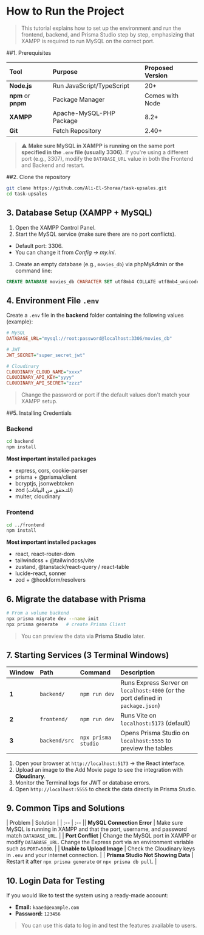# How to Run the Project

>This tutorial explains how to set up the environment and run the frontend, backend, and Prisma Studio step by step, emphasizing that XAMPP is required to run MySQL on the correct port.

##1. Prerequisites

|Tool | Purpose | Proposed Version |
| :-- | :-- | :-- |
| **Node.js** | Run JavaScript/TypeScript | 20+ |
| **npm** or **pnpm** | Package Manager | Comes with Node |
| **XAMPP** | Apache-MySQL-PHP Package | 8.2+ |
| **Git** | Fetch Repository | 2.40+ |

>⚠️ **Make sure MySQL in XAMPP is running on the same port specified in the `.env` file (usually 3306).**
> If you're using a different port (e.g., 3307), modify the `DATABASE_URL` value in both the Frontend and Backend and restart.

##2. Clone the repository

```bash
git clone https://github.com/Ali-El-Shoraa/task-upsales.git
cd task-upsales
```

## 3. Database Setup (XAMPP + MySQL)

1. Open the XAMPP Control Panel.
2. Start the MySQL service (make sure there are no port conflicts).
- Default port: 3306.
- You can change it from *Config → my.ini*.
3. Create an empty database (e.g., `movies_db`) via phpMyAdmin or the command line:

```sql
CREATE DATABASE movies_db CHARACTER SET utf8mb4 COLLATE utf8mb4_unicode_ci;
```

## 4. Environment File `.env`

Create a `.env` file in the **backend** folder containing the following values (example):

```ini
# MySQL
DATABASE_URL="mysql://root:password@localhost:3306/movies_db"

# JWT
JWT_SECRET="super_secret_jwt"

# Cloudinary
CLOUDINARY_CLOUD_NAME="xxxx"
CLOUDINARY_API_KEY="yyyy"
CLOUDINARY_API_SECRET="zzzz"
```
> Change the password or port if the default values don't match your XAMPP setup.

##5. Installing Credentials

### Backend

```bash
cd backend
npm install
```

**Most important installed packages**

- express, cors, cookie-parser
- prisma + @prisma/client
- bcryptjs, jsonwebtoken
- zod (للتـحقق من البيانات)
- multer, cloudinary


### Frontend

```bash
cd ../frontend
npm install
```

**Most important installed packages**

- react, react-router-dom
- tailwindcss + @tailwindcss/vite
- zustand, @tanstack/react-query / react-table
- lucide-react, sonner
- zod + @hookform/resolvers

## 6. Migrate the database with Prisma

```bash
# From a volume backend
npx prisma migrate dev --name init
npx prisma generate   # create Prisma Client
```
> You can preview the data via **Prisma Studio** later.

## 7. Starting Services (3 Terminal Windows)

| Window | Path | Command | Description |
| :-- | :-- | :-- | :-- |
| **1** | `backend/` | `npm run dev` | Runs Express Server on `localhost:4000` (or the port defined in `package.json`) |
| **2** | `frontend/` | `npm run dev` | Runs Vite on `localhost:5173` (default) |
| **3** | `backend/src` | `npx prisma studio` | Opens Prisma Studio on `localhost:5555` to preview the tables |## 8. Testing the App

1. Open your browser at
`http://localhost:5173` → the React interface.
2. Upload an image to the Add Movie page to see the integration with **Cloudinary**.
3. Monitor the Terminal logs for JWT or database errors.
4. Open `http://localhost:5555` to check the data directly in Prisma Studio.

## 9. Common Tips and Solutions

| Problem | Solution |
| :-- | :-- || **MySQL Connection Error** | Make sure MySQL is running in XAMPP and that the port, username, and password match `DATABASE_URL`. |
| **Port Conflict** | Change the MySQL port in XAMPP or modify `DATABASE_URL`. Change the Express port via an environment variable such as `PORT=5000`. |
| **Unable to Upload Image** | Check the Cloudinary keys in `.env` and your internet connection. |
| **Prisma Studio Not Showing Data** | Restart it after `npx prisma generate` or `npx prisma db pull`. |

## 10. Login Data for Testing

If you would like to test the system using a ready-made account:

- **Email:** `kaaed@example.com`
- **Password:** `123456`

> You can use this data to log in and test the features available to users.
